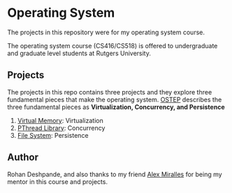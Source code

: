 # Operating System
The projects in this repository were for my operating system course.

The operating system course (CS416/CS518) is offered to undergraduate and graduate level students at 
Rutgers University.

## Projects
The projects in this repo contains three projects and they explore three fundamental pieces that make
the operating system. [OSTEP](https://pages.cs.wisc.edu/~remzi/OSTEP/) describes the three fundamental 
pieces as <b>Virtualization, Concurrency, and Persistence</b>
 

1. [Virtual Memory](https://github.com/Rohan2002/Operating-System/tree/main/virtual-memory): Virtualization
2. [PThread Library](https://github.com/Rohan2002/Operating-System/tree/main/threading): Concurrency
3. [File System](https://github.com/Rohan2002/Operating-System/tree/main/file-system): Persistence


## Author
Rohan Deshpande, and also thanks to my friend [Alex Miralles](https://github.com/AlexMC1997) for being my
mentor in this course and projects.